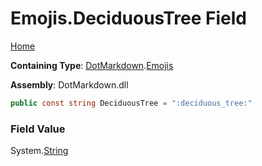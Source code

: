 # Emojis\.DeciduousTree Field

[Home](../../../README.md)

**Containing Type**: [DotMarkdown](../../README.md)\.[Emojis](../README.md)

**Assembly**: DotMarkdown\.dll

```csharp
public const string DeciduousTree = ":deciduous_tree:"
```

### Field Value

System\.[String](https://docs.microsoft.com/en-us/dotnet/api/system.string)